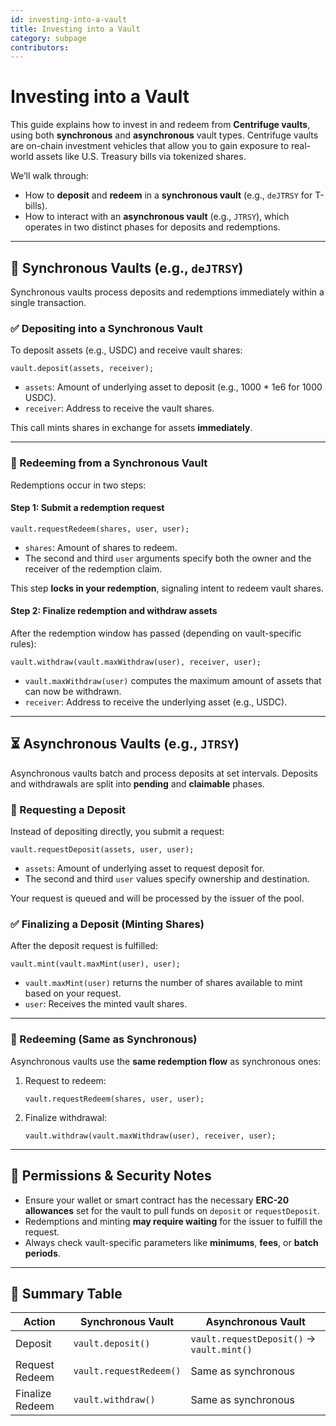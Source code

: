 ```yaml
---
id: investing-into-a-vault
title: Investing into a Vault
category: subpage
contributors: 
---
```


# Investing into a Vault

This guide explains how to invest in and redeem from **Centrifuge vaults**, using both **synchronous** and **asynchronous** vault types. Centrifuge vaults are on-chain investment vehicles that allow you to gain exposure to real-world assets like U.S. Treasury bills via tokenized shares.

We’ll walk through:

* How to **deposit** and **redeem** in a **synchronous vault** (e.g., `deJTRSY` for T-bills).
* How to interact with an **asynchronous vault** (e.g., `JTRSY`), which operates in two distinct phases for deposits and redemptions.

---

## 🔄 Synchronous Vaults (e.g., `deJTRSY`)

Synchronous vaults process deposits and redemptions immediately within a single transaction.

### ✅ Depositing into a Synchronous Vault

To deposit assets (e.g., USDC) and receive vault shares:

```solidity
vault.deposit(assets, receiver);
```

* `assets`: Amount of underlying asset to deposit (e.g., 1000 \* 1e6 for 1000 USDC).
* `receiver`: Address to receive the vault shares.

This call mints shares in exchange for assets **immediately**.

---

### 🔁 Redeeming from a Synchronous Vault

Redemptions occur in two steps:

#### Step 1: Submit a redemption request

```solidity
vault.requestRedeem(shares, user, user);
```

* `shares`: Amount of shares to redeem.
* The second and third `user` arguments specify both the owner and the receiver of the redemption claim.

This step **locks in your redemption**, signaling intent to redeem vault shares.

#### Step 2: Finalize redemption and withdraw assets

After the redemption window has passed (depending on vault-specific rules):

```solidity
vault.withdraw(vault.maxWithdraw(user), receiver, user);
```

* `vault.maxWithdraw(user)` computes the maximum amount of assets that can now be withdrawn.
* `receiver`: Address to receive the underlying asset (e.g., USDC).

---

## ⏳ Asynchronous Vaults (e.g., `JTRSY`)

Asynchronous vaults batch and process deposits at set intervals. Deposits and withdrawals are split into **pending** and **claimable** phases.

### 📝 Requesting a Deposit

Instead of depositing directly, you submit a request:

```solidity
vault.requestDeposit(assets, user, user);
```

* `assets`: Amount of underlying asset to request deposit for.
* The second and third `user` values specify ownership and destination.

Your request is queued and will be processed by the issuer of the pool.

### ✅ Finalizing a Deposit (Minting Shares)

After the deposit request is fulfilled:

```solidity
vault.mint(vault.maxMint(user), user);
```

* `vault.maxMint(user)` returns the number of shares available to mint based on your request.
* `user`: Receives the minted vault shares.

---

### 🔁 Redeeming (Same as Synchronous)

Asynchronous vaults use the **same redemption flow** as synchronous ones:

1. Request to redeem:

   ```solidity
   vault.requestRedeem(shares, user, user);
   ```
2. Finalize withdrawal:

   ```solidity
   vault.withdraw(vault.maxWithdraw(user), receiver, user);
   ```

---

## 🔐 Permissions & Security Notes

* Ensure your wallet or smart contract has the necessary **ERC-20 allowances** set for the vault to pull funds on `deposit` or `requestDeposit`.
* Redemptions and minting **may require waiting** for the issuer to fulfill the request.
* Always check vault-specific parameters like **minimums**, **fees**, or **batch periods**.

---

## 🧠 Summary Table

| Action          | Synchronous Vault       | Asynchronous Vault                        |
| --------------- | ----------------------- | ----------------------------------------- |
| Deposit         | `vault.deposit()`       | `vault.requestDeposit()` → `vault.mint()` |
| Request Redeem  | `vault.requestRedeem()` | Same as synchronous                       |
| Finalize Redeem | `vault.withdraw()`      | Same as synchronous                       |
